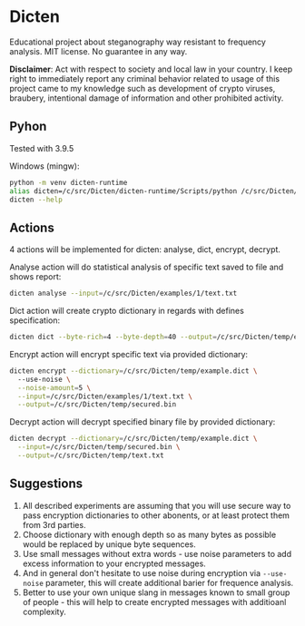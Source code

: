 # Dicten
Educational project about steganography way resistant to frequency analysis. MIT license. No guarantee in any way. 

**Disclaimer**: Act with respect to society and local law in your country. I keep right to immediately report any criminal behavior related to usage of this project came to my knowledge such as development of crypto viruses, braubery, intentional damage of information and other prohibited activity.

## Pyhon
Tested with 3.9.5

Windows (mingw):
```bash
python -m venv dicten-runtime
alias dicten=/c/src/Dicten/dicten-runtime/Scripts/python /c/src/Dicten/src/dicten.py
dicten --help
```

## Actions
4 actions will be implemented for dicten: analyse, dict, encrypt, decrypt.

Analyse action will do statistical analysis of specific text saved to file and shows report:
```bash
dicten analyse --input=/c/src/Dicten/examples/1/text.txt
```

Dict action will create crypto dictionary in regards with defines specification:
```bash
dicten dict --byte-rich=4 --byte-depth=40 --output=/c/src/Dicten/temp/example.dict
```

Encrypt action will encrypt specific text via provided dictionary:
```bash
dicten encrypt --dictionary=/c/src/Dicten/temp/example.dict \ 
  --use-noise \
  --noise-amount=5 \
  --input=/c/src/Dicten/examples/1/text.txt \
  --output=/c/src/Dicten/temp/secured.bin
```

Decrypt action will decrypt specified binary file by provided dictionary:
```bash
dicten decrypt --dictionary=/c/src/Dicten/temp/example.dict \
  --input=/c/src/Dicten/temp/secured.bin \
  --output=/c/src/Dicten/temp/text.txt
```

## Suggestions
1. All described experiments are assuming that you will use secure way to pass encryption dictionaries to other abonents, or at least protect them from 3rd parties.
2. Choose dictionary with enough depth so as many bytes as possible would be replaced by unique byte sequences.
3. Use small messages without extra words - use noise parameters to add excess information to your encrypted messages.
4. And in general don't hesitate to use noise during encryption via `--use-noise` parameter, this will create additional barier for frequence analysis.
5. Better to use your own unique slang in messages known to small group of people - this will help to create encrypted messages with additioanl complexity.
